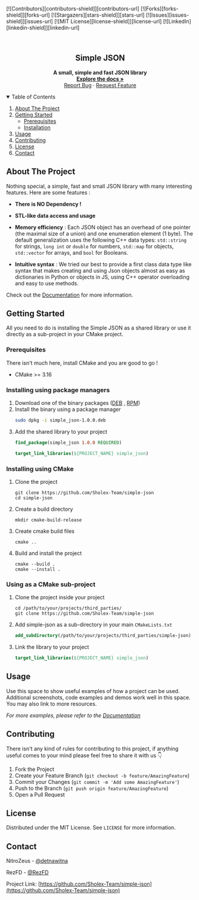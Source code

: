 <!-- PROJECT SHIELDS -->
[![Contributors][contributors-shield]][contributors-url]
[![Forks][forks-shield]][forks-url]
[![Stargazers][stars-shield]][stars-url]
[![Issues][issues-shield]][issues-url]
[![MIT License][license-shield]][license-url]
[![LinkedIn][linkedin-shield]][linkedin-url]

<br />
<p align="center">
    <h2 align="center">Simple JSON</h2>
    <p align="center">
        <b>A small, simple and fast JSON library</b>
        <br />
        <a href="https://doc.sholexteam.ir/simple-json/"><strong>Explore the docs »</strong></a>
        <br />
        <a href="https://github.com/Sholex-Team/simple-json/issues">Report Bug</a>
        ·
        <a href="https://github.com/Sholex-Team/simple-json/issues">Request Feature</a>
    </p>
</p>



<!-- TABLE OF CONTENTS -->
<details open="open">
  <summary>Table of Contents</summary>
  <ol>
    <li>
      <a href="#about-the-project">About The Project</a>
    </li>
    <li>
      <a href="#getting-started">Getting Started</a>
      <ul>
        <li><a href="#prerequisites">Prerequisites</a></li>
        <li><a href="#installation">Installation</a></li>
      </ul>
    </li>
    <li><a href="#usage">Usage</a></li>
    <li><a href="#contributing">Contributing</a></li>
    <li><a href="#license">License</a></li>
    <li><a href="#contact">Contact</a></li>
  </ol>
</details>

<!-- ABOUT THE PROJECT -->
## About The Project
Nothing special, a simple, fast and small JSON library with many interesting features.
Here are some features :
- **There is NO Dependency !**
  

- **STL-like data access and usage**
  

- **Memory efficiency** : Each JSON object has an overhead of one pointer (the maximal size of a union) and one 
  enumeration element (1 byte). 
  The default generalization uses the following C++ data 
  types: `std::string` for strings, `long int` or `double` for numbers, `std::map` for objects, `std::vector`
  for arrays, and `bool` for Booleans. 
  

- **Intuitive syntax** : We tried our best to provide a first class data type like syntax that makes creating and
using Json objects almost as easy as dictionaries in Python or objects in JS, using
  C++ operator overloading and easy to use methods.

Check out the [Documentation](https://doc.sholexteam.ir/simple-json/) for more information.

<!-- GETTING STARTED -->
## Getting Started
All you need to do is installing the Simple JSON as a shared library or use it directly as a sub-project in your CMake
project.
### Prerequisites

There isn't much here, install CMake and you are good to go !
* CMake >= 3.16

### Installing using package managers

1. Download one of the binary packages ([DEB](https://bin.sholexteam.ir/simple-json/deb/simple_json-1.0.0.deb)
   , [RPM](https://bin.sholexteam.ir/simple-json/rpm/simple_json-1.0.0.rpm))
2. Install the binary using a package manager
   ```sh
   sudo dpkg -i simple_json-1.0.0.deb
   ```
3. Add the shared library to your project
   ```cmake
   find_package(simple_json 1.0.0 REQUIRED)
   
   target_link_libraries(${PROJECT_NAME} simple_json)
   ```

### Installing using CMake

1. Clone the project
   ```shell
   git clone https://github.com/Sholex-Team/simple-json
   cd simple-json
   ```
2. Create a build directory
   ```shell
   mkdir cmake-build-release
   ```
3. Create cmake build files
   ```shell
   cmake ..
   ```
4. Build and install the project
   ```shell
   cmake --build .
   cmake --install .
   ```

### Using as a CMake sub-project

1. Clone the project inside your project
   ```shell
   cd /path/to/your/projects/third_parties/
   git clone https://github.com/Sholex-Team/simple-json
   ```
2. Add simple-json as a sub-directory in your main `CMakeLists.txt`
   ```cmake
   add_subdirectory(/path/to/your/projects/third_parties/simple-json)
   ```
3. Link the library to your project
   ```cmake
   target_link_libraries(${PROJECT_NAME} simple_json)
   ```

<!-- USAGE EXAMPLES -->
## Usage
Use this space to show useful examples of how a project can be used. Additional screenshots, code examples and demos work well in this space. You may also link to more resources.

_For more examples, please refer to the [Documentation](https://doc.sholexteam.ir/simple-json/)_

<!-- CONTRIBUTING -->
## Contributing
There isn't any kind of rules for contributing to this project, if anything useful comes to your mind please feel free
to share it with us 👇

1. Fork the Project
2. Create your Feature Branch (`git checkout -b feature/AmazingFeature`)
3. Commit your Changes (`git commit -m 'Add some AmazingFeature'`)
4. Push to the Branch (`git push origin feature/AmazingFeature`)
5. Open a Pull Request



<!-- LICENSE -->
## License
Distributed under the MIT License. See `LICENSE` for more information.

<!-- CONTACT -->
## Contact
NitroZeus - [@detnawitna](https://t.me/detnawitna)

RezFD - [@RezFD](https://t.me/RezFD)

Project Link: [https://github.com/Sholex-Team/simple-json](https://github.com/Sholex-Team/simple-json)
